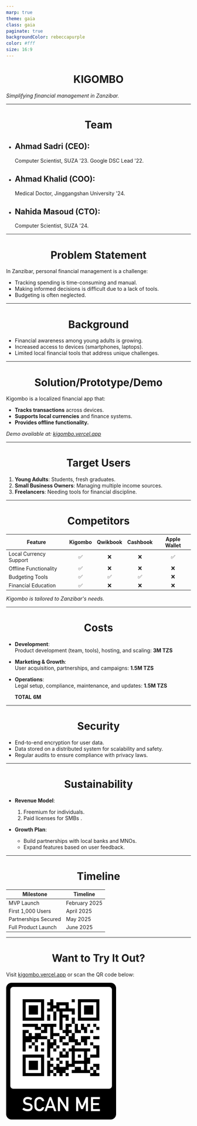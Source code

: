 ```yaml
---
marp: true
theme: gaia
class: gaia
paginate: true
backgroundColor: rebeccapurple
color: #fff
size: 16:9
---
```



<style>
    h1 {
        text-align: center;
    }
</style>

<!-- _class: lead -->
<!-- _backgroundColor: #fff -->
<!-- _color : rebeccapurple -->
<!-- _paginate: false -->

# KIGOMBO  
*Simplifying financial management in Zanzibar.*  

---

# Team  

- ## Ahmad Sadri (CEO):  
  Computer Scientist, SUZA '23. Google DSC Lead '22.  

- ## Ahmad Khalid (COO):  
  Medical Doctor, Jinggangshan University '24.  

- ## Nahida Masoud (CTO):  
  Computer Scientist, SUZA  '24.

---

# Problem Statement  

In Zanzibar, personal financial management is a challenge:  
- Tracking spending is time-consuming and manual.  
- Making informed decisions is difficult due to a lack of tools.  
- Budgeting is often neglected.  

---

# Background  

- Financial awareness among young adults is growing.  
- Increased access to devices (smartphones, laptops).  
- Limited local financial tools that address unique challenges.  

---

# Solution/Prototype/Demo  

Kigombo is a localized financial app that:  
- **Tracks transactions** across devices.  
- **Supports local currencies** and finance systems.  
- **Provides offline functionality.**  

<!--
![bg 100%](assets/kigombo.live_login%20(5).png)  
-->

*Demo available at: [kigombo.vercel.app](https://kigombo.vercel.app)*  

---

# Target Users  

1. **Young Adults**: Students, fresh graduates.  
2. **Small Business Owners**: Managing multiple income sources.  
3. **Freelancers**: Needing tools for financial discipline.  

---

# Competitors  

| Feature                | Kigombo | Qwikbook | Cashbook | Apple Wallet |
| ---------------------- | :-----: | :------: | :------: | :----------: |
| Local Currency Support |    ✅    |    ❌     |    ❌     |      ✅       |
| Offline Functionality  |    ✅    |    ❌     |    ❌     |      ❌       |
| Budgeting Tools        |    ✅    |    ✅     |    ✅     |      ❌       |
| Financial Education    |    ✅    |    ❌     |    ❌     |      ❌       |

*Kigombo is tailored to Zanzibar's needs.*  

---

# Costs  

- **Development**:  
  Product development (team, tools), hosting, and scaling: **3M TZS**  

- **Marketing & Growth**:  
  User acquisition, partnerships, and campaigns: **1.5M TZS**  

- **Operations**:  
  Legal setup, compliance, maintenance, and updates: **1.5M TZS**  
  
  **TOTAL**         **6M**

---

# Security  

- End-to-end encryption for user data.  
- Data stored on a distributed system for scalability and safety.  
- Regular audits to ensure compliance with privacy laws.  

---

# Sustainability  

- **Revenue Model**:  
  1. Freemium for individuals.  
  2. Paid licenses for SMBs .  

- **Growth Plan**:  
  - Build partnerships with local banks and MNOs.  
  - Expand features based on user feedback.  

---

# Timeline  

| **Milestone**        | **Timeline**  |
| -------------------- | ------------- |
| MVP Launch           | February 2025 |
| First 1,000 Users    | April 2025    |
| Partnerships Secured | May 2025      |
| Full Product Launch  | June 2025     |

---

<!-- _class: lead -->

# Want to Try It Out?  

Visit [kigombo.vercel.app](https://kigombo.vercel.app) or scan the QR code below:  

![qr](assets/kigombo-qr.png)
